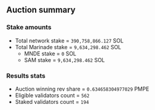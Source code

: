 ## Auction summary

### Stake amounts
- Total network stake = `390,758,866.127` SOL
- Total Marinade stake = `9,634,298.462` SOL
  - MNDE stake = `0` SOL
  - SAM stake = `9,634,298.462` SOL

### Results stats
- Auction winning rev share = `0.634658304977029` PMPE
- Eligible validators count = `562`
- Staked validators count = `194`
